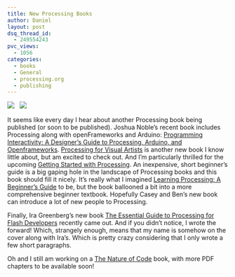 ```yaml
---
title: New Processing Books
author: Daniel
layout: post
dsq_thread_id:
  - 249554243
pvc_views:
  - 1056
categories:
  - books
  - General
  - processing.org
  - publishing
---
```

<p><a href="http://www.amazon.com/gp/product/144937980X?ie=UTF8&#038;tag=learniproces-20&#038;linkCode=as2&#038;camp=1789&#038;creative=390957&#038;creativeASIN=144937980X"><img src="http://www.shiffman.net/wp/wp-content/uploads/2010/02/reas.fry_.gif"/></a>&nbsp;&nbsp; <a href="http://www.amazon.com/gp/product/1430219793?ie=UTF8&#038;tag=learniproces-20&#038;linkCode=as2&#038;camp=1789&#038;creative=390957&#038;creativeASIN=1430219793"><img src="http://www.shiffman.net/wp/wp-content/uploads/2010/02/greenberg-book2.jpg"/></a></p>
<p>It seems like every day I hear about another Processing book being published (or soon to be published).  Joshua Noble&#8217;s recent book includes Processing along with openFrameworks and Arduino: <a href="http://www.amazon.com/gp/product/0596154143?ie=UTF8&#038;tag=learniproces-20&#038;linkCode=as2&#038;camp=1789&#038;creative=390957&#038;creativeASIN=0596154143">Programming Interactivity: A Designer&#8217;s Guide to Processing, Arduino, and Openframeworks</a>.  <a href="http://www.amazon.com/gp/product/059680721X?ie=UTF8&#038;tag=learniproces-20&#038;linkCode=as2&#038;camp=1789&#038;creative=390957&#038;creativeASIN=059680721X">Processing for Visual Artists</a> is another new book I know little about, but am excited to check out.  And I&#8217;m particularly thrilled for the upcoming <a href="http://www.amazon.com/gp/product/144937980X?ie=UTF8&#038;tag=learniproces-20&#038;linkCode=as2&#038;camp=1789&#038;creative=390957&#038;creativeASIN=144937980X">Getting Started with Processing</a>.  An inexpensive, short beginner&#8217;s guide is a big gaping hole in the landscape of Processing books and this book should fill it nicely.  It&#8217;s really what I imagined <a href="http://www.learningprocessing.com">Learning Processing: A Beginner&#8217;s Guide</a> to be, but the book ballooned a bit into a more comprehensive beginner textbook.  Hopefully Casey and Ben&#8217;s new book can introduce a lot of new people to Processing.</p>
<p>Finally, Ira Greenberg&#8217;s new book <a href="http://www.amazon.com/gp/product/1430219793?ie=UTF8&#038;tag=learniproces-20&#038;linkCode=as2&#038;camp=1789&#038;creative=390957&#038;creativeASIN=1430219793">The Essential Guide to Processing for Flash Developers</a> recently came out. And if you didn&#8217;t notice, I wrote the forward!  Which, strangely enough, means that my name is somehow on the cover along with Ira&#8217;s.  Which is pretty crazy considering that I only wrote a few short paragraphs.</p>
<p>Oh and I still am working on a <a href="http://www.learningprocessing.com/noc/">The Nature of Code</a> book, with more PDF chapters to be available soon!</p>
